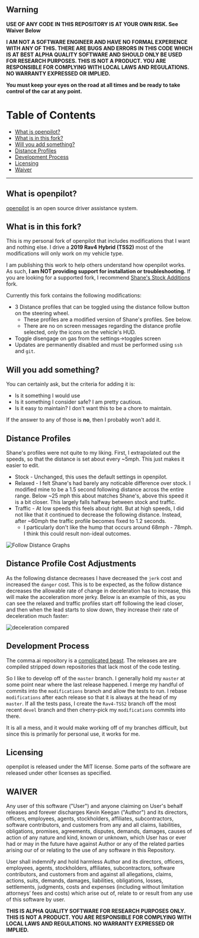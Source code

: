 Warning
------

**USE OF ANY CODE IN THIS REPOSITORY IS AT YOUR OWN RISK.  See Waiver Below**

**I AM NOT A SOFTWARE ENGINEER AND HAVE NO FORMAL EXPERIENCE WITH ANY OF THIS.  THERE ARE BUGS AND ERRORS IN THIS CODE WHICH IS AT BEST ALPHA QUALITY SOFTWARE AND SHOULD ONLY BE USED FOR RESEARCH PURPOSES. THIS IS NOT A PRODUCT. YOU ARE RESPONSIBLE FOR COMPLYING WITH LOCAL LAWS AND REGULATIONS. NO WARRANTY EXPRESSED OR IMPLIED.**

**You must keep your eyes on the road at all times and be ready to take control of the car at any point.**


Table of Contents
=======================

* [What is openpilot?](#what-is-openpilot)
* [What is in this fork?](#what-is-in-this-fork)
* [Will you add something?](#will-you-add-something)
* [Distance Profiles](#distance-profiles)
* [Development Process](#development-process)
* [Licensing](#licensing)
* [Waiver](#waiver)

---

What is openpilot?
------

[openpilot](http://github.com/commaai/openpilot) is an open source driver assistance system.

What is in this fork?
------
This is my personal fork of openpilot that includes modifications that I want and nothing else.  I drive a __2019 Rav4 Hybrid (TSS2)__ most of the modifications will only work on my vehicle type.

I am publishing this work to help others understand how openpilot works.  As such, __I am NOT providing support for installation or troubleshooting.__  If you are looking for a supported fork, I recommend [Shane's Stock Additions](https://github.com/sshane/openpilot) fork.

Currently this fork contains the following modifications:
* 3 Distance profiles that can be toggled using the distance follow button on the steering wheel.  
  * These profiles are a modified version of Shane's profiles.  See below.
  * There are no on screen messages regarding the distance profile selected, only the icons on the vehicle's HUD.
* Toggle disengage on gas from the settings->toggles screen
* Updates are permanently disabled and must be performed using `ssh` and `git`.

Will you add something?
---
You can certainly ask, but the criteria for adding it is:

* Is it something I would use
* Is it something I consider safe?  I am pretty cautious.
* Is it easy to maintain?  I don't want this to be a chore to maintain.

If the answer to any of those is __no__, then I probably won't add it. 

Distance Profiles
---
Shane's profiles were not quite to my liking.  First, I extrapolated out the speeds, so that the distance is set about every ~5mph.  This just makes it easier to edit.

* Stock - Unchanged, this uses the default settings in openpilot.
* Relaxed - I felt Shane's had barely any noticable difference over stock.  I modified mine to be a 1.5 second following distance across the entire range.  Below ~25 mph this about matches Shane's, above this speed it is a bit closer.  This largely falls halfway between stock and traffic.
* Traffic - At low speeds this feels about right.  But at high speeds, I did not like that it continued to decrease the following distance. Instead, after ~60mph the traffic profile becomes fixed to 1.2 seconds.
  * I particularly don't like the hump that occurs around 68mph - 78mph.  I think this could result non-ideal outcomes.

![Follow Distance Graphs](https://user-images.githubusercontent.com/3046315/139732674-9e3c402e-28fd-421a-976f-d0691b079565.png)

Distance Profile Cost Adjustments
---
As the following distance decreases I have decreased the `jerk` cost and increased the `danger` cost.  This is to be expected, as the follow distance decreases the allowable rate of change in deceleration has to increase, this will make the acceleration more jerky.  Below is an example of this, as you can see the relaxed and traffic profiles start off following the lead closer, and then when the lead starts to slow down, they increase their rate of deceleration much faster:

![deceleration compared](https://user-images.githubusercontent.com/3046315/140407268-9af20805-b07b-425b-a56f-7fa528846c23.png)

Development Process
---

The comma.ai repository is a [complicated beast](https://blog.comma.ai/a-2020-theme-externalization/).  The releases are are compiled stripped down repositories that lack most of the code testing.

So I like to develop off of the `master` branch.  I generally hold my `master` at some point near where the last release happened.  I merge my handful of commits into the `modifications` branch and allow the tests to run.  I rebase `modifications` after each release so that it is always at the head of my `master`.  If all the tests pass, I create the `Rav4-TSS2` branch off the most recent `devel` branch and then cherry-pick my `modifications` commits into there.

It is all a mess, and it would make working off of my branches difficult, but since this is primarily for personal use, it works for me.

Licensing
------

openpilot is released under the MIT license. Some parts of the software are released under other licenses as specified.

WAIVER
-----

Any user of this software ("User") and anyone claiming on User's behalf releases and forever discharges Kevin Keegan ("Author") and its directors, officers, employees, agents, stockholders, affiliates, subcontractors, software contributors, and customers from any and all claims, liabilities, obligations, promises, agreements, disputes, demands, damages, causes of action of any nature and kind, known or unknown, which User has or ever had or may in the future have against Author or any of the related parties arising our of or relating to the use of any software in this Repository.

User shall indemnify and hold harmless Author and its directors, officers, employees, agents, stockholders, affiliates, subcontractors, software contributors, and customers from and against all allegations, claims, actions, suits, demands, damages, liabilities, obligations, losses, settlements, judgments, costs and expenses (including without limitation attorneys’ fees and costs) which arise out of, relate to or result from any use of this software by user.

**THIS IS ALPHA QUALITY SOFTWARE FOR RESEARCH PURPOSES ONLY. THIS IS NOT A PRODUCT.
YOU ARE RESPONSIBLE FOR COMPLYING WITH LOCAL LAWS AND REGULATIONS.
NO WARRANTY EXPRESSED OR IMPLIED.**